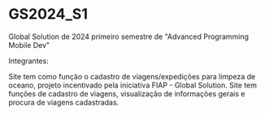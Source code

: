# GS2024_S1
Global Solution de 2024 primeiro semestre de "Advanced Programming Mobile Dev"

Integrantes: 



Site tem como função o cadastro de viagens/expedições para limpeza de oceano, projeto incentivado pela iniciativa FIAP - Global Solution. Site tem funções de cadastro de viagens, visualização de informações gerais e procura de viagens cadastradas.